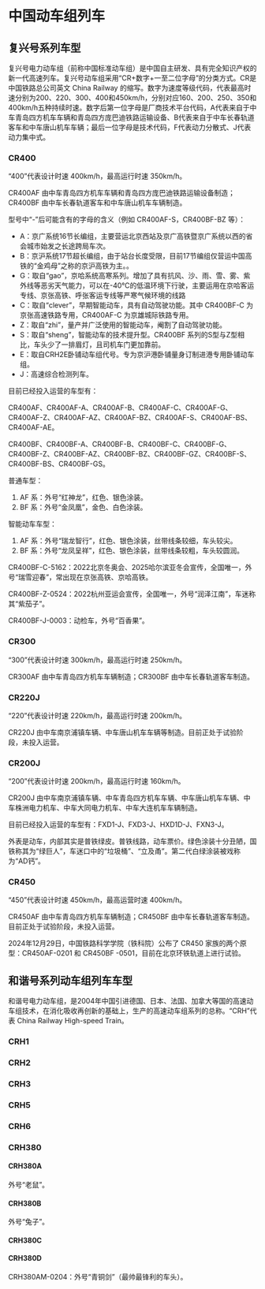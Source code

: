 # 中国动车组列车

## 复兴号系列车型

复兴号电力动车组（前称中国标准动车组）是中国自主研发、具有完全知识产权的新一代高速列车。复兴号动车组采用“CR+数字+一至二位字母”的分类方式。CR是中国铁路总公司英文 China Railway 的缩写。数字为速度等级代码，代表最高时速分别为200、220、300、400和450km/h，分别对应160、200、250、350和400km/h五种持续时速。数字后第一位字母是厂商技术平台代码，A代表来自于中车青岛四方机车车辆和青岛四方庞巴迪铁路运输设备、B代表来自于中车长春轨道客车和中车唐山机车车辆；最后一位字母是技术代码，F代表动力分散式、J代表动力集中式。

### CR400

“400”代表设计时速 400km/h，最高运行时速 350km/h。

CR400AF 由中车青岛四方机车车辆和青岛四方庞巴迪铁路运输设备制造；CR400BF 由中车长春轨道客车和中车唐山机车车辆制造。

型号中“-”后可能含有的字母的含义（例如 CR400AF-S，CR400BF-BZ 等）：

- A：京广系统16节长编组，主要营运北京西站及京广高铁暨京广系统以西的省会城市始发之长途跨局车次。
- B：京沪系统17节超长编组，由于站台长度受限，目前17节编组仅营运中国高铁的“金鸡母”之称的京沪高铁为主。。
- G：取自“gao”，京哈系统高寒系列。增加了具有抗风、沙、雨、雪、雾、紫外线等恶劣天气能力，可以在-40℃的低温环境下行驶，主要运用在京哈客运专线、京张高铁、呼张客运专线等严寒气候环境的线路
- C：取自“clever”，早期智能动车，具有自动驾驶功能。其中 CR400BF-C 为京张高速铁路专用，CR400AF-C 为京雄城际铁路专用。
- Z：取自“zhi”，量产并广泛使用的智能动车，阉割了自动驾驶功能。
- S：取自“sheng”，智能动车的技术提升型。CR400BF 系列的S型与Z型相比，车头少了一排眉灯，且司机车门更加靠前。
- E：取自CRH2E卧铺动车组代号。专为京沪港卧铺量身订制进港专用卧铺动车组。
- J：高速综合检测列车。

目前已经投入运营的车型有：

CR400AF、CR400AF-A、CR400AF-B、CR400AF-C、CR400AF-G、CR400AF-Z、CR400AF-AZ、CR400AF-BZ、CR400AF-S、CR400AF-BS、CR400AF-AE。

CR400BF、CR400BF-A、CR400BF-B、CR400BF-C、CR400BF-G、CR400BF-Z、CR400BF-AZ、CR400BF-BZ、CR400BF-GZ、CR400BF-S、CR400BF-BS、CR400BF-GS。

普通车型：

1. AF 系：外号“红神龙”，红色、银色涂装。
2. BF 系：外号“金凤凰”，金色、白色涂装。

智能动车车型：

1. AF 系：外号“瑞龙智行”，红色、银色涂装，丝带线条较细，车头较尖。
2. BF 系：外号“龙凤呈祥”，红色、银色涂装，丝带线条较粗，车头较圆润。

CR400BF-C-5162：2022北京冬奥会、2025哈尔滨亚冬会宣传，全国唯一，外号“瑞雪迎春”，常出现在京张高铁、京哈高铁。

CR400BF-Z-0524：2022杭州亚运会宣传，全国唯一，外号“润泽江南”，车迷称其“紫茄子”。

CR400BF-J-0003：动检车，外号“百香果”。

### CR300

“300”代表设计时速 300km/h，最高运行时速 250km/h。

CR300AF 由中车青岛四方机车车辆制造；CR300BF 由中车长春轨道客车制造。

### CR220J

“220”代表设计时速 220km/h，最高运行时速 200km/h。

CR220J 由中车南京浦镇车辆、中车唐山机车车辆等制造。目前正处于试验阶段，未投入运营。

### CR200J

“200”代表设计时速 200km/h，最高运行时速 160km/h。

CR200J 由中车南京浦镇车辆、中车青岛四方机车车辆、中车唐山机车车辆、中车株洲电力机车、中车大同电力机车、中车大连机车车辆制造。

目前已经投入运营的车型有：FXD1-J、FXD3-J、HXD1D-J、FXN3-J。

外表是动车，内部其实是普铁绿皮。普铁线路，动车票价。绿色涂装十分丑陋，国铁称其为“绿巨人”，车迷口中的“垃圾桶”、“立及甬”。第二代白绿涂装被戏称为“AD钙”。

### CR450

“450”代表设计时速 450km/h，最高运营时速 400km/h。

CR450AF 由中车青岛四方机车车辆制造；CR450BF 由中车长春轨道客车制造。目前正处于试验阶段，未投入运营。

2024年12月29日，中国铁路科学学院（铁科院）公布了 CR450 家族的两个原型：CR450AF-0201 和 CR450BF -0501，目前在北京环铁轨道上进行试验。

## 和谐号系列动车组列车车型

和谐号电力动车组，是2004年中国引进德国、日本、法国、加拿大等国的高速动车组技术，在消化吸收再创新的基础上，生产的高速动车组系列的总称。“CRH”代表 China Railway High-speed Train。

### CRH1

### CRH2

### CRH3

### CRH5

### CRH6

### CRH380

#### CRH380A

外号“老鼠”。

#### CRH380B

外号“兔子”。

#### CRH380C

#### CRH380D

CRH380AM-0204：外号“青铜剑”（最帅最锋利的车头）。
